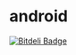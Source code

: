 android
=======
[![Bitdeli Badge](https://d2weczhvl823v0.cloudfront.net/ProBam/android/trend.png)](https://bitdeli.com/free "Bitdeli Badge")

